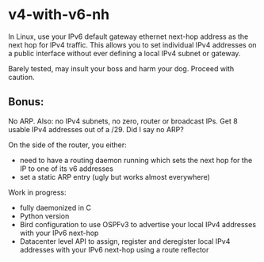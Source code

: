 # v4-with-v6-nh
In Linux, use your IPv6 default gateway ethernet next-hop address as the next hop for IPv4 traffic. 
This allows you to set individual IPv4 addresses on a public interface without ever defining a local IPv4 subnet or gateway.

Barely tested, may insult your boss and harm your dog. Proceed with caution. 

## Bonus: 
No ARP. Also: no IPv4 subnets, no zero, router or broadcast IPs. Get 8 usable IPv4 addresses out of a /29. Did I say no ARP?

On the side of the router, you either:
- need to have a routing daemon running which sets the next hop for the IP to one of its v6 addresses
- set a static ARP entry (ugly but works almost everywhere)

Work in progress:
- fully daemonized in C
- Python version
- Bird configuration to use OSPFv3 to advertise your local IPv4 addresses with your IPv6 next-hop
- Datacenter level API to assign, register and deregister local IPv4 addresses with your IPv6 next-hop using a route reflector

